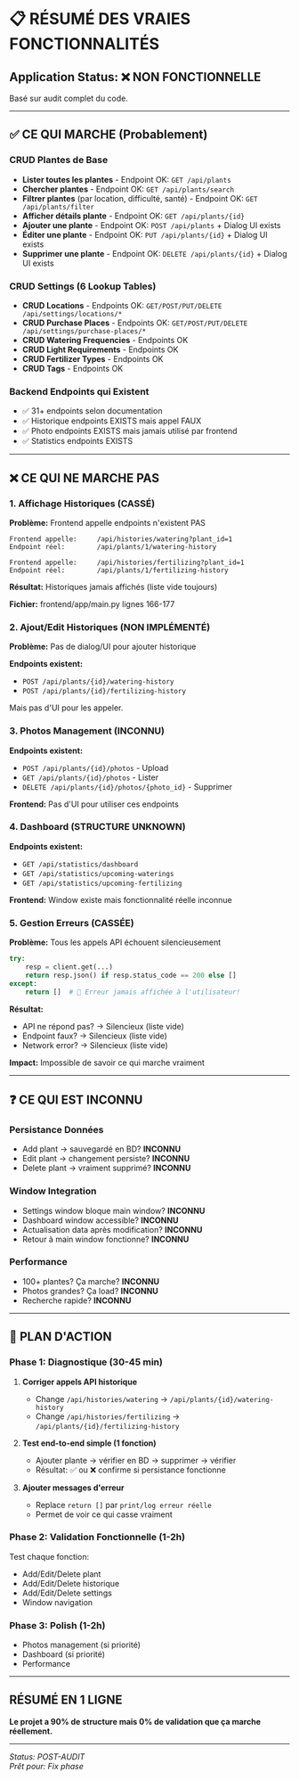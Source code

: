 # 📋 RÉSUMÉ DES VRAIES FONCTIONNALITÉS

## Application Status: ❌ NON FONCTIONNELLE

Basé sur audit complet du code.

---

## ✅ CE QUI MARCHE (Probablement)

### CRUD Plantes de Base
- **Lister toutes les plantes** - Endpoint OK: `GET /api/plants`
- **Chercher plantes** - Endpoint OK: `GET /api/plants/search`
- **Filtrer plantes** (par location, difficulté, santé) - Endpoint OK: `GET /api/plants/filter`
- **Afficher détails plante** - Endpoint OK: `GET /api/plants/{id}`
- **Ajouter une plante** - Endpoint OK: `POST /api/plants` + Dialog UI exists
- **Éditer une plante** - Endpoint OK: `PUT /api/plants/{id}` + Dialog UI exists
- **Supprimer une plante** - Endpoint OK: `DELETE /api/plants/{id}` + Dialog UI exists

### CRUD Settings (6 Lookup Tables)
- **CRUD Locations** - Endpoints OK: `GET/POST/PUT/DELETE /api/settings/locations/*`
- **CRUD Purchase Places** - Endpoints OK: `GET/POST/PUT/DELETE /api/settings/purchase-places/*`
- **CRUD Watering Frequencies** - Endpoints OK
- **CRUD Light Requirements** - Endpoints OK
- **CRUD Fertilizer Types** - Endpoints OK
- **CRUD Tags** - Endpoints OK

### Backend Endpoints qui Existent
- ✅ 31+ endpoints selon documentation
- ✅ Historique endpoints EXISTS mais appel FAUX
- ✅ Photo endpoints EXISTS mais jamais utilisé par frontend
- ✅ Statistics endpoints EXISTS

---

## ❌ CE QUI NE MARCHE PAS

### 1. Affichage Historiques (CASSÉ)

**Problème:** Frontend appelle endpoints n'existent PAS

```
Frontend appelle:     /api/histories/watering?plant_id=1
Endpoint réel:        /api/plants/1/watering-history

Frontend appelle:     /api/histories/fertilizing?plant_id=1  
Endpoint réel:        /api/plants/1/fertilizing-history
```

**Résultat:** Historiques jamais affichés (liste vide toujours)

**Fichier:** frontend/app/main.py lignes 166-177

### 2. Ajout/Edit Historiques (NON IMPLÉMENTÉ)

**Problème:** Pas de dialog/UI pour ajouter historique

**Endpoints existent:** 
- `POST /api/plants/{id}/watering-history`
- `POST /api/plants/{id}/fertilizing-history`

Mais pas d'UI pour les appeler.

### 3. Photos Management (INCONNU)

**Endpoints existent:** 
- `POST /api/plants/{id}/photos` - Upload
- `GET /api/plants/{id}/photos` - Lister
- `DELETE /api/plants/{id}/photos/{photo_id}` - Supprimer

**Frontend:** Pas d'UI pour utiliser ces endpoints

### 4. Dashboard (STRUCTURE UNKNOWN)

**Endpoints existent:**
- `GET /api/statistics/dashboard`
- `GET /api/statistics/upcoming-waterings`
- `GET /api/statistics/upcoming-fertilizing`

**Frontend:** Window existe mais fonctionnalité réelle inconnue

### 5. Gestion Erreurs (CASSÉE)

**Problème:** Tous les appels API échouent silencieusement

```python
try:
    resp = client.get(...)
    return resp.json() if resp.status_code == 200 else []
except:
    return []  # 🔴 Erreur jamais affichée à l'utilisateur!
```

**Résultat:** 
- API ne répond pas? → Silencieux (liste vide)
- Endpoint faux? → Silencieux (liste vide)
- Network error? → Silencieux (liste vide)

**Impact:** Impossible de savoir ce qui marche vraiment

---

## ❓ CE QUI EST INCONNU

### Persistance Données
- Add plant → sauvegardé en BD? **INCONNU**
- Edit plant → changement persiste? **INCONNU**
- Delete plant → vraiment supprimé? **INCONNU**

### Window Integration
- Settings window bloque main window? **INCONNU**
- Dashboard window accessible? **INCONNU**
- Actualisation data après modification? **INCONNU**
- Retour à main window fonctionne? **INCONNU**

### Performance
- 100+ plantes? Ça marche? **INCONNU**
- Photos grandes? Ça load? **INCONNU**
- Recherche rapide? **INCONNU**

---

## 🎯 PLAN D'ACTION

### Phase 1: Diagnostique (30-45 min)

1. **Corriger appels API historique** 
   - Change `/api/histories/watering` → `/api/plants/{id}/watering-history`
   - Change `/api/histories/fertilizing` → `/api/plants/{id}/fertilizing-history`

2. **Test end-to-end simple (1 fonction)**
   - Ajouter plante → vérifier en BD → supprimer → vérifier
   - Résultat: ✅ ou ❌ confirme si persistance fonctionne

3. **Ajouter messages d'erreur**
   - Replace `return []` par `print/log erreur réelle`
   - Permet de voir ce qui casse vraiment

### Phase 2: Validation Fonctionnelle (1-2h)

Test chaque fonction:
- Add/Edit/Delete plant
- Add/Edit/Delete historique
- Add/Edit/Delete settings
- Window navigation

### Phase 3: Polish (1-2h)

- Photos management (si priorité)
- Dashboard (si priorité)
- Performance

---

## RÉSUMÉ EN 1 LIGNE

**Le projet a 90% de structure mais 0% de validation que ça marche réellement.**

---

*Status: POST-AUDIT*  
*Prêt pour: Fix phase*
